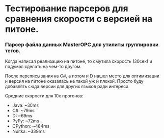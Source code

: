 # Тестирование парсеров для сравнения скорости с версией на питоне.
### Парсер файла данных MasterOPC для утилиты группировки тегов.

Когда написал реализацию на питоне, то смутила скорость (30сек) и подумал сделать на чем-то другом.

После переписывания на C#, а потом и D нашел место для оптимизации и версия на питоне оказалась не такой уж и плохой.
Просто буду добавлять сюда версии для других языков ради интереса.

Средние скорости для 10х прогонов:
- Java: ~30ms
- С#: ~79ms
- D: ~69ms
- PyPy: ~72ms
- CPython: ~484ms
- Nuitka: ~339ms
